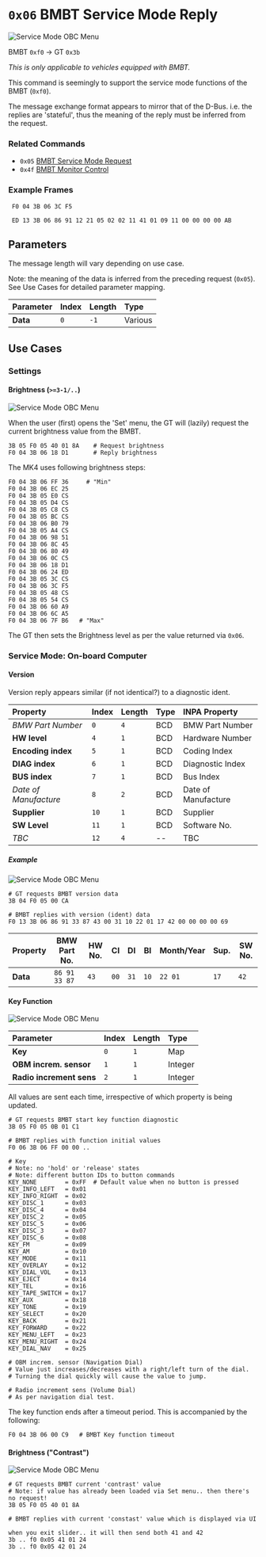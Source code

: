 # `0x06` BMBT Service Mode Reply

![Service Mode OBC Menu](../gt/service_mode/01_service_mode_obc.jpg)

BMBT `0xf0` → GT `0x3b`

*This is only applicable to vehicles equipped with BMBT.*

This command is seemingly to support the service mode functions of the BMBT (`0xf0`).

The message exchange format appears to mirror that of the D-Bus. i.e. the replies are 'stateful', thus the meaning of the reply must be inferred from the request.

### Related Commands

- `0x05` [BMBT Service Mode Request](../gt/05.md)
- `0x4f` [BMBT Monitor Control](4f.md)

### Example Frames

     F0 04 3B 06 3C F5
     
     ED 13 3B 06 86 91 12 21 05 02 02 11 41 01 09 11 00 00 00 00 AB

## Parameters

The message length will vary depending on use case.

Note: the meaning of the data is inferred from the preceding request (`0x05`). See Use Cases for detailed parameter mapping.

Parameter|Index|Length|Type
:--------|:----|:------|:------
**Data** |`0`  |`-1`   |Various

## Use Cases

### Settings

#### Brightness (`>=3-1/..`)

![Service Mode OBC Menu](../gt/service_mode/50_set_brightness.jpg)

When the user (first) opens the 'Set' menu, the GT will (lazily) request the current brightness value from the BMBT.

    3B 05 F0 05 40 01 8A    # Request brightness
    F0 04 3B 06 18 D1       # Reply brightness

The MK4 uses following brightness steps:

    F0 04 3B 06 FF 36     # "Min"
    F0 04 3B 06 EC 25
    F0 04 3B 05 E0 CS
    F0 04 3B 05 D4 CS
    F0 04 3B 05 C8 CS
    F0 04 3B 05 BC CS
    F0 04 3B 06 B0 79
    F0 04 3B 05 A4 CS
    F0 04 3B 06 98 51
    F0 04 3B 06 8C 45
    F0 04 3B 06 80 49
    F0 04 3B 06 0C C5
    F0 04 3B 06 18 D1
    F0 04 3B 06 24 ED
    F0 04 3B 05 3C CS
    F0 04 3B 06 3C F5
    F0 04 3B 05 48 CS
    F0 04 3B 05 54 CS
    F0 04 3B 06 60 A9
    F0 04 3B 06 6C A5
    F0 04 3B 06 7F B6   # "Max"

The GT then sets the Brightness level as per the value returned via `0x06`.

### Service Mode: On-board Computer

#### Version

Version reply appears similar (if not identical?) to a diagnostic ident.

Property                   |Index|Length|Type|INPA Property
:--------------------------|:----|:-----|:---|:------
*BMW Part Number*          |`0`  |`4`   |BCD |BMW Part Number
**HW level**               |`4`  |`1`   |BCD |Hardware Number
**Encoding index**         |`5`  |`1`   |BCD |Coding Index
**DIAG index**             |`6`  |`1`   |BCD |Diagnostic Index
**BUS index**              |`7`  |`1`   |BCD |Bus Index
*Date of Manufacture*      |`8`  |`2`   |BCD |Date of Manufacture
**Supplier**               |`10` |`1`   |BCD |Supplier
**SW Level**               |`11` |`1`   |BCD |Software No.
*TBC*                      |`12` |`4`   |--  |TBC

##### Example

![Service Mode OBC Menu](../gt/service_mode/10_service_mode_version.jpg)

    # GT requests BMBT version data
    3B 04 F0 05 00 CA
    
    # BMBT replies with version (ident) data
    F0 13 3B 06 86 91 33 87 43 00 31 10 22 01 17 42 00 00 00 00 69

Property|BMW Part No. |HW No.|CI  |DI  |BI  |Month/Year|Sup.|SW No.
--------|-------------|------|--- |----|----|----------|----|------
**Data**|`86 91 33 87`|`43`  |`00`|`31`|`10`|`22 01`   |`17`|`42`  

#### Key Function

![Service Mode OBC Menu](../gt/service_mode/20_service_mode_key.jpg)

Parameter                  |Index|Length|Type
:--------------------------|:----|:-----|:---
**Key**                    |`0`  |`1`   |Map
**OBM increm. sensor**     |`1`  |`1`   |Integer
**Radio increment sens**   |`2`  |`1`   |Integer

All values are sent each time, irrespective of which property is being updated.

    # GT requests BMBT start key function diagnostic
    3B 05 F0 05 0B 01 C1
    
    # BMBT replies with function initial values
    F0 06 3B 06 FF 00 00 ..

    # Key
    # Note: no 'hold' or 'release' states
    # Note: different button IDs to button commands
    KEY_NONE        = 0xFF  # Default value when no button is pressed
    KEY_INFO_LEFT   = 0x01
    KEY_INFO_RIGHT  = 0x02
    KEY_DISC_1      = 0x03
    KEY_DISC_4      = 0x04
    KEY_DISC_2      = 0x05
    KEY_DISC_5      = 0x06
    KEY_DISC_3      = 0x07
    KEY_DISC_6      = 0x08
    KEY_FM          = 0x09
    KEY_AM          = 0x10
    KEY_MODE        = 0x11
    KEY_OVERLAY     = 0x12
    KEY_DIAL_VOL    = 0x13
    KEY_EJECT       = 0x14
    KEY_TEL         = 0x16
    KEY_TAPE_SWITCH = 0x17
    KEY_AUX         = 0x18
    KEY_TONE        = 0x19
    KEY_SELECT      = 0x20
    KEY_BACK        = 0x21
    KEY_FORWARD     = 0x22
    KEY_MENU_LEFT   = 0x23
    KEY_MENU_RIGHT  = 0x24
    KEY_DIAL_NAV    = 0x25
    
    # OBM increm. sensor (Navigation Dial)
    # Value just increases/decreases with a right/left turn of the dial.
    # Turning the dial quickly will cause the value to jump.
    
    # Radio increment sens (Volume Dial)
    # As per navigation dial test.

The key function ends after a timeout period. This is accompanied by the following:

    F0 04 3B 06 00 C9   # BMBT Key function timeout

#### Brightness ("Contrast")

![Service Mode OBC Menu](../gt/service_mode/30_service_mode_brightness.jpg)
    
    # GT requests BMBT current 'contrast' value
    # Note: if value has already been loaded via Set menu.. then there's no request!
    3B 05 F0 05 40 01 8A    
    
    # BMBT replies with current 'constast' value which is displayed via UI
    
    when you exit slider.. it will then send both 41 and 42
    3b .. f0 0x05 41 01 24
    3b .. f0 0x05 42 01 24
